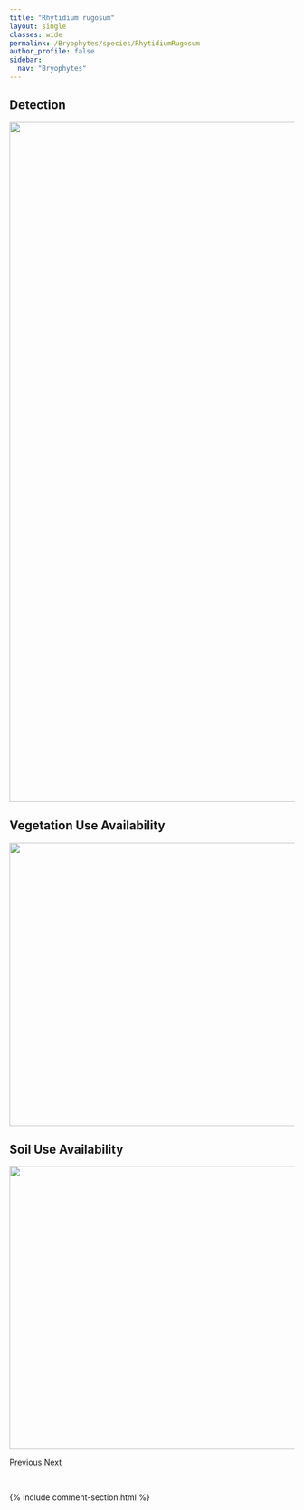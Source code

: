 ```yaml
---
title: "Rhytidium rugosum"
layout: single
classes: wide
permalink: /Bryophytes/species/RhytidiumRugosum
author_profile: false
sidebar:
  nav: "Bryophytes"
---
```


<h2>Detection</h2>

<a href="https://drive.google.com/uc?export=view&id=1wYPVh1uJ03PuqsxfLnT5SU58mLHcfwRP">
<img src="https://drive.google.com/uc?export=view&id=1wYPVh1uJ03PuqsxfLnT5SU58mLHcfwRP" height = "1200" width = "800">
</a>


<h2>Vegetation Use Availability</h2>

<a href="https://drive.google.com/uc?export=view&id=1RZc_N_B-JTKHggV5vrg_RTiPbuAu4H3d">
<img src="https://drive.google.com/uc?export=view&id=1RZc_N_B-JTKHggV5vrg_RTiPbuAu4H3d" height = "500" width = "1000">
</a>


<h2>Soil Use Availability</h2>

<a href="https://drive.google.com/uc?export=view&id=1OK2DTc5Is6-wQEKzhIdNi-zG2l4wlakT">
<img src="https://drive.google.com/uc?export=view&id=1OK2DTc5Is6-wQEKzhIdNi-zG2l4wlakT" height = "500" width = "1000">
</a>


<a href="/DevelopmentWebsite/Bryophytes/species/RhodobryumOntariense" class="pagination--pager" title="Rhodobryum ontariense">Previous</a> <a href="/DevelopmentWebsite/Bryophytes/species/RiccardiaChamedryfolia" class="pagination--pager" title="Riccardia chamedryfolia">Next</a>

<p>&nbsp;</p>

{% include comment-section.html %}

